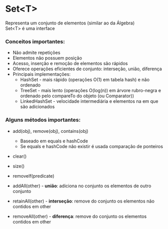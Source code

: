 # Set\<T>

Representa um conjunto de elementos (similar ao da Álgebra)
<br>Set\<T> é uma interface

### Conceitos importantes: 
 
* Não admite repetições
* Elementos não possuem posição
* Acesso, inserção e remoção de elementos são rápidos
* Oferece operações eficientes de conjunto: interseção, união, diferença
* Principais implementações: 
  * HashSet - mais rápido (operações O(1) em tabela hash) e não ordenado
  * TreeSet - mais lento (operações O(log(n)) em árvore rubro-negra e ordenado pelo compareTo do objeto (ou Comparator))
  * LinkedHashSet - velocidade intermediária e elementos na em que são adicionados

### Alguns métodos importantes:
* add(obj), remove(obj), contains(obj)
  * Baseado em equals e hashCode
  * Se equals e hashCode não existir é usada comparação de ponteiros
* clear()
* size()
* removeIf(predicate)


* addAll(other) - **união**: adiciona no conjunto os elementos de outro conjunto
* retainAll(other) - **interseção**: remove do conjunto os elementos não contidos em other
* removeAll(other) - **diferença**: remove do conjunto os elementos contidos em other